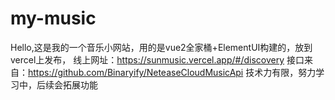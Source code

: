 # my-music

Hello,这是我的一个音乐小网站，用的是vue2全家桶+ElementUI构建的，放到vercel上发布，
线上网址：https://sunmusic.vercel.app/#/discovery
接口来自：https://github.com/Binaryify/NeteaseCloudMusicApi
技术力有限，努力学习中，后续会拓展功能
